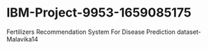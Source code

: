 # IBM-Project-9953-1659085175
Fertilizers Recommendation System For Disease Prediction
dataset-Malavika14
